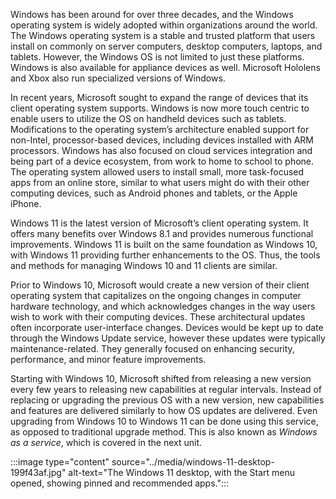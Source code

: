 Windows has been around for over three decades, and the Windows operating system is widely adopted within organizations around the world. The Windows operating system is a stable and trusted platform that users install on commonly on server computers, desktop computers, laptops, and tablets. However, the Windows OS is not limited to just these platforms. Windows is also available for appliance devices as well. Microsoft Hololens and Xbox also run specialized versions of Windows.

In recent years, Microsoft sought to expand the range of devices that its client operating system supports. Windows is now more touch centric to enable users to utilize the OS on handheld devices such as tablets. Modifications to the operating system’s architecture enabled support for non-Intel, processor-based devices, including devices installed with ARM processors. Windows has also focused on cloud services integration and being part of a device ecosystem, from work to home to school to phone. The operating system allowed users to install small, more task-focused apps from an online store, similar to what users might do with their other computing devices, such as Android phones and tablets, or the Apple iPhone.

Windows 11 is the latest version of Microsoft’s client operating system. It offers many benefits over Windows 8.1 and provides numerous functional improvements. Windows 11 is built on the same foundation as Windows 10, with Windows 11 providing further enhancements to the OS. Thus, the tools and methods for managing Windows 10 and 11 clients are similar.

Prior to Windows 10, Microsoft would create a new version of their client operating system that capitalizes on the ongoing changes in computer hardware technology, and which acknowledges changes in the way users wish to work with their computing devices. These architectural updates often incorporate user-interface changes. Devices would be kept up to date through the Windows Update service, however these updates were typically maintenance-related. They generally focused on enhancing security, performance, and minor feature improvements.

Starting with Windows 10, Microsoft shifted from releasing a new version every few years to releasing new capabilities at regular intervals. Instead of replacing or upgrading the previous OS with a new version, new capabilities and features are delivered similarly to how OS updates are delivered. Even upgrading from Windows 10 to Windows 11 can be done using this service, as opposed to traditional upgrade method. This is also known as *Windows as a service*, which is covered in the next unit.

:::image type="content" source="../media/windows-11-desktop-199f43af.jpg" alt-text="The Windows 11 desktop, with the Start menu opened, showing pinned and recommended apps.":::
